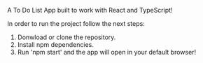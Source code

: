 A To Do List App built to work with React and TypeScript!

In order to run the project follow the next steps:

1) Donwload or clone the repository.
2) Install npm dependencies.
3) Run 'npm start' and the app will open in your default browser!
